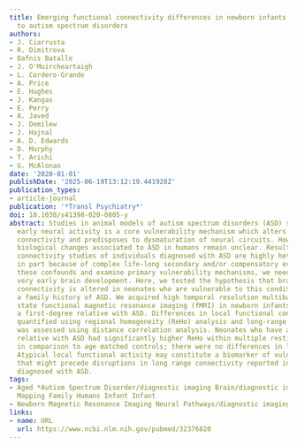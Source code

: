 ```yaml
---
title: Emerging functional connectivity differences in newborn infants vulnerable
  to autism spectrum disorders
authors:
- J. Ciarrusta
- R. Dimitrova
- Dafnis Batalle
- J. O'Muircheartaigh
- L. Cordero-Grande
- A. Price
- E. Hughes
- J. Kangas
- E. Perry
- A. Javed
- J. Demilew
- J. Hajnal
- A. D. Edwards
- D. Murphy
- T. Arichi
- G. McAlonan
date: '2020-01-01'
publishDate: '2025-06-19T13:12:19.441928Z'
publication_types:
- article-journal
publication: '*Transl Psychiatry*'
doi: 10.1038/s41398-020-0805-y
abstract: Studies in animal models of autism spectrum disorders (ASD) suggest atypical
  early neural activity is a core vulnerability mechanism which alters functional
  connectivity and predisposes to dysmaturation of neural circuits. However, underlying
  biological changes associated to ASD in humans remain unclear. Results from functional
  connectivity studies of individuals diagnosed with ASD are highly heterogeneous,
  in part because of complex life-long secondary and/or compensatory events. To minimize
  these confounds and examine primary vulnerability mechanisms, we need to investigate
  very early brain development. Here, we tested the hypothesis that brain functional
  connectivity is altered in neonates who are vulnerable to this condition due to
  a family history of ASD. We acquired high temporal resolution multiband resting
  state functional magnetic resonance imaging (fMRI) in newborn infants with and without
  a first-degree relative with ASD. Differences in local functional connectivity were
  quantified using regional homogeneity (ReHo) analysis and long-range connectivity
  was assessed using distance correlation analysis. Neonates who have a first-degree
  relative with ASD had significantly higher ReHo within multiple resting state networks
  in comparison to age matched controls; there were no differences in long range connectivity.
  Atypical local functional activity may constitute a biomarker of vulnerability,
  that might precede disruptions in long range connectivity reported in older individuals
  diagnosed with ASD.
tags:
- Aged *Autism Spectrum Disorder/diagnostic imaging Brain/diagnostic imaging Brain
  Mapping Family Humans Infant Infant
- Newborn Magnetic Resonance Imaging Neural Pathways/diagnostic imaging
links:
- name: URL
  url: https://www.ncbi.nlm.nih.gov/pubmed/32376820
---
```

